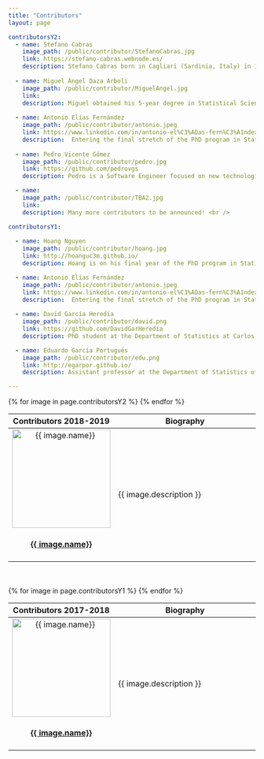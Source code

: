 ```yaml
---
title: "Contributors"
layout: page

contributorsY2:
  - name: Stefano Cabras
    image_path: /public/contributor/StefanoCabras.jpg
    link: https://stefano-cabras.webnode.es/
    description: Stefano Cabras born in Cagliari (Sardinia, Italy) in 1974. In 1999 and in 2004 he obtained his PhD in Statistics at the University of Florence. During this period he visited the Department of Statistics at the Carnegie Mellon University (Pittsburgh-PA, USA) where he obtained in 2003 the Master in Statistics. Since 2005 he is Associate Professor at University of Cagliari (in leave) and since 2018 at Universidad Carlos III de Madrid after being Ramón y Cajal Professor. His research topics in Statistics concern either theoretical aspects along with applications to several scientific fields.
  
  - name: Miguel Ángel Daza Arbolí
    image_path: /public/contributor/MiguelAngel.jpg
    link: 
    description: Miguel obtained his 5-year degree in Statistical Sciences and Techniques by the University of Valencia (2002). Nowadays, he is linked to the Carlos III University of Madrid as a part-time professor. In 2007, in a congress of the SEIO, he acceded to the Working Group - Teaching and Learning of Statistics and Operation Research (GENAEIO). Since then, he has been working with <code class="highlighter-rouge">R</code>, some authoring tools (<code class="highlighter-rouge">Jclic</code>, <code class="highlighter-rouge">Geogebra</code>, <code class="highlighter-rouge">eXeLearning</code>), educational platforms (<code class="highlighter-rouge">MOODLE</code>) and software for surveys (<code class="highlighter-rouge">LimeSurvey</code>). Enthusiast of the <code class="highlighter-rouge">GNU</code> philosophy and online resources, lately, he has been adding some gamification in work (using <code class="highlighter-rouge">Kahoot</code>)".
      
  - name: Antonio Elías Fernández
    image_path: /public/contributor/antonio.jpeg
    link: https://www.linkedin.com/in/antonio-el%C3%ADas-fern%C3%A1ndez-656ab495/
    description:  Entering the final stretch of the PhD program in Statistics at Carlos III University of Madrid. <code class="highlighter-rouge">gretl</code> was his first contact with the open-source world and got stunned by the <code class="highlighter-rouge">R</code> community. His codes are devoted to complex data analysis.
  
  - name: Pedro Vicente Gómez 
    image_path: /public/contributor/pedro.jpg
    link: https://github.com/pedrovgs
    description: Pedro is a Software Engineer focused on new technologies, open source, clean code, and testing. Right now he's working as a Senior Software Engineer at <code class="highlighter-rouge">Karumi</code>, a little software development studio. <code class="highlighter-rouge">Tuenti</code> and <code class="highlighter-rouge">Droiders</code> alumni, Pedro tries to write the best possible code every day to build excellent tech products.

  - name:
    image_path: /public/contributor/TBA2.jpg
    link: 
    description: Many more contributors to be announced! <br />

contributorsY1:
    
  - name: Hoang Nguyen
    image_path: /public/contributor/hoang.jpg
    link: http://hoanguc3m.github.io/
    description: Hoang is on his final year of the PhD program in Statistics at Carlos III University of Madrid. He enjoys Bayesian inference and statistical computation. He contributes to several <code class="highlighter-rouge">R</code> packages in his <a href="https://github.com/hoanguc3m/">repositories</a>. 

  - name: Antonio Elías Fernández
    image_path: /public/contributor/antonio.jpeg
    link: https://www.linkedin.com/in/antonio-el%C3%ADas-fern%C3%A1ndez-656ab495/
    description:  Entering the final stretch of the PhD program in Statistics at Carlos III University of Madrid. <code class="highlighter-rouge">gretl</code> was his first contact with the open-source world and got stunned by the <code class="highlighter-rouge">R</code> community. His codes are devoted to complex data analysis.
  
  - name: David García Heredia
    image_path: /public/contributor/david.png
    link: https://github.com/DavidGarHeredia
    description: PhD student at the Department of Statistics at Carlos III University of Madrid, his research interests have led him to have programming as an essential part of his daily work. Although most of his code is made in <code class="highlighter-rouge">C++</code>, he is also fan of other languages as <code class="highlighter-rouge">Julia</code>, <code class="highlighter-rouge">R</code> or <code class="highlighter-rouge">MATLAB</code>.

  - name: Eduardo García Portugués
    image_path: /public/contributor/edu.png
    link: http://egarpor.github.io/  
    description: Assistant professor at the Department of Statistics of Carlos III University of Madrid. Enthusiast of coding since his early days as a student fighting against <code class="highlighter-rouge">FORTRAN</code>. Now with a reasonable expertise in <code class="highlighter-rouge">R</code> and its evolving ecosystem. His developed software is available at <a href="https://github.com/egarpor/">https://github.com/egarpor/</a>

---
```


<table>
<colgroup>
<col width="35%" />
<col width="65%" />
</colgroup>
<thead>
<tr class="header">
<th>Contributors 2018-2019</th>
<th>Biography</th>
</tr>
</thead>
<tbody>
{% for image in page.contributorsY2 %}
<tr>
<td align="center">
      <a href="{{ image.link }}">
        <img src="{{ image.image_path }}" width="200" alt="{{ image.name}}" class="avatar"/> 
        <h4>{{ image.name}}</h4>
      </a> 
</td>
<td>     
      <p>{{ image.description }}</p>
</td>
</tr>
{% endfor %}
</tbody>
</table>

<br />
<br />

<table>
<colgroup>
<col width="35%" />
<col width="65%" />
</colgroup>
<thead>
<tr class="header">
<th>Contributors 2017-2018</th>
<th>Biography</th>
</tr>
</thead>
<tbody>
{% for image in page.contributorsY1 %}
<tr>
<td align="center">
      <a href="{{ image.link }}">
        <img src="{{ image.image_path }}" width="200" alt="{{ image.name}}" class="avatar"/> 
        <h4>{{ image.name}}</h4>
      </a> 
</td>
<td>     
      <p>{{ image.description }}</p>
</td>
</tr>
{% endfor %}
</tbody>
</table>
